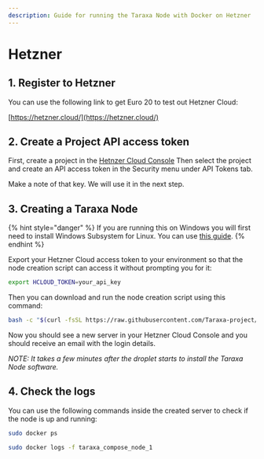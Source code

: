 ```yaml
---
description: Guide for running the Taraxa Node with Docker on Hetzner
---
```


# Hetzner

## 1. Register to Hetzner

You can use the following link to get Euro 20 to test out Hetzner Cloud:

[https://hetzner.cloud/](https://hetzner.cloud/)

## 2. Create a Project API access token

First, create a project in the [Hetnzer Cloud Console](https://console.hetzner.cloud/)
Then select the project and create an API access token in the Security menu under API Tokens tab. 

Make a note of that key. We will use it in the next step.

## 3. Creating a Taraxa Node

{% hint style="danger" %}
If you are running this on Windows you will first need to install Windows Subsystem for Linux. You can use [this guide](https://docs.microsoft.com/en-us/windows/wsl/install-win10).
{% endhint %}

Export your Hetzner Cloud access token to your environment so that the node creation script can access it without prompting you for it:

```bash
export HCLOUD_TOKEN=your_api_key
```

Then you can download and run the node creation script using this command:

```bash
bash -c "$(curl -fsSL https://raw.githubusercontent.com/Taraxa-project/taraxa-ops/master/scripts/one-click-Hetzner.sh)"
```

Now you should see a new server in your Hetzner Cloud Console and you should receive an email with the login details.

_NOTE: It takes a few minutes after the droplet starts to install the Taraxa Node software._

## 4. Check the logs

You can use the following commands inside the created server to check if the node is up and running:

```bash
sudo docker ps

sudo docker logs -f taraxa_compose_node_1
```

